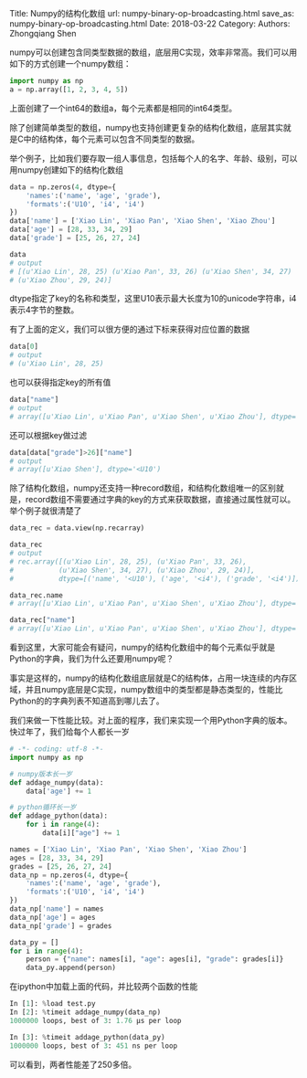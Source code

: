 Title: Numpy的结构化数组
url: numpy-binary-op-broadcasting.html
save_as: numpy-binary-op-broadcasting.html
Date: 2018-03-22
Category:
Authors: Zhongqiang Shen

numpy可以创建包含同类型数据的数组，底层用C实现，效率非常高。我们可以用如下的方式创建一个numpy数组：

```python
import numpy as np
a = np.array([1, 2, 3, 4, 5])

```

上面创建了一个int64的数组a，每个元素都是相同的int64类型。




除了创建简单类型的数组，numpy也支持创建更复杂的结构化数组，底层其实就是C中的结构体，每个元素可以包含不同类型的数据。

举个例子，比如我们要存取一组人事信息，包括每个人的名字、年龄、级别，可以用numpy创建如下的结构化数组

```python
data = np.zeros(4, dtype={
    'names':('name', 'age', 'grade'),
    'formats':('U10', 'i4', 'i4')
})
data['name'] = ['Xiao Lin', 'Xiao Pan', 'Xiao Shen', 'Xiao Zhou']
data['age'] = [28, 33, 34, 29]
data['grade'] = [25, 26, 27, 24]

data
# output
# [(u'Xiao Lin', 28, 25) (u'Xiao Pan', 33, 26) (u'Xiao Shen', 34, 27)
# (u'Xiao Zhou', 29, 24)]

```

dtype指定了key的名称和类型，这里U10表示最大长度为10的unicode字符串，i4表示4字节的整数。

有了上面的定义，我们可以很方便的通过下标来获得对应位置的数据

```python
data[0]
# output
# (u'Xiao Lin', 28, 25)

```

也可以获得指定key的所有值

```python
data["name"]
# output
# array([u'Xiao Lin', u'Xiao Pan', u'Xiao Shen', u'Xiao Zhou'], dtype='<U10')

```

还可以根据key做过滤

```python
data[data["grade"]>26]["name"]
# output
# array([u'Xiao Shen'], dtype='<U10')

```




除了结构化数组，numpy还支持一种record数组，和结构化数组唯一的区别就是，record数组不需要通过字典的key的方式来获取数据，直接通过属性就可以。举个例子就很清楚了

```python
data_rec = data.view(np.recarray)

data_rec
# output
# rec.array([(u'Xiao Lin', 28, 25), (u'Xiao Pan', 33, 26),
#           (u'Xiao Shen', 34, 27), (u'Xiao Zhou', 29, 24)],
#           dtype=[('name', '<U10'), ('age', '<i4'), ('grade', '<i4')])

data_rec.name
# array([u'Xiao Lin', u'Xiao Pan', u'Xiao Shen', u'Xiao Zhou'], dtype='<U10')

data_rec["name"]
# array([u'Xiao Lin', u'Xiao Pan', u'Xiao Shen', u'Xiao Zhou'], dtype='<U10')

```




看到这里，大家可能会有疑问，numpy的结构化数组中的每个元素似乎就是Python的字典，我们为什么还要用numpy呢？

事实是这样的，numpy的结构化数组底层就是C的结构体，占用一块连续的内存区域，并且numpy底层是C实现，numpy数组中的类型都是静态类型的，性能比Python的的字典列表不知道高到哪儿去了。

我们来做一下性能比较。对上面的程序，我们来实现一个用Python字典的版本。快过年了，我们给每个人都长一岁

```python
# -*- coding: utf-8 -*-
import numpy as np

# numpy版本长一岁
def addage_numpy(data):
    data['age'] += 1

# python循环长一岁
def addage_python(data):
    for i in range(4):
        data[i]["age"] += 1

names = ['Xiao Lin', 'Xiao Pan', 'Xiao Shen', 'Xiao Zhou']
ages = [28, 33, 34, 29] 
grades = [25, 26, 27, 24] 
data_np = np.zeros(4, dtype={
    'names':('name', 'age', 'grade'),
    'formats':('U10', 'i4', 'i4')
})
data_np['name'] = names
data_np['age'] = ages
data_np['grade'] = grades

data_py = []
for i in range(4):
    person = {"name": names[i], "age": ages[i], "grade": grades[i]}
    data_py.append(person)

```




在ipython中加载上面的代码，并比较两个函数的性能

```python
In [1]: %load test.py
In [2]: %timeit addage_numpy(data_np)
1000000 loops, best of 3: 1.76 µs per loop

In [3]: %timeit addage_python(data_py)
1000000 loops, best of 3: 451 ns per loop

```

可以看到，两者性能差了250多倍。



